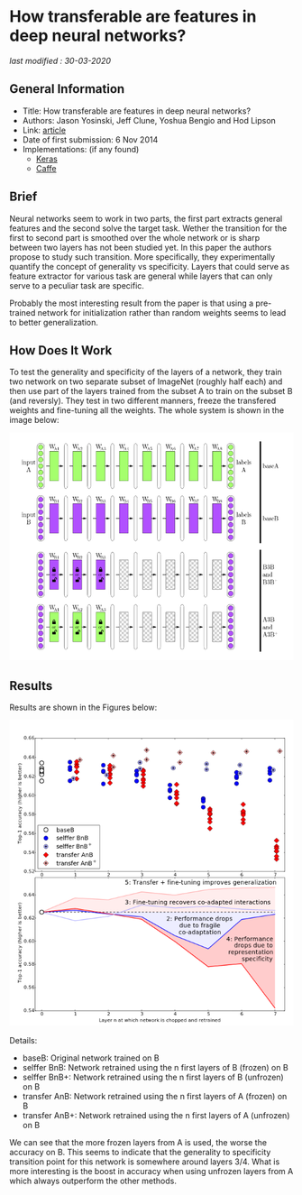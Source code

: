 # How transferable are features in deep neural networks?

_last modified : 30-03-2020_

## General Information

- Title: How transferable are features in deep neural networks?
- Authors: Jason Yosinski, Jeff Clune, Yoshua Bengio and Hod Lipson
- Link: [article](https://arxiv.org/abs/1411.1792)
- Date of first submission: 6 Nov 2014
- Implementations: (if any found)
    - [Keras](http://awesomelink1)
    - [Caffe](http://awesomelink2)

## Brief

Neural networks seem to work in two parts, the first part extracts general features and the second solve the target task. Wether the transition for the first to second part is smoothed over the whole network or is sharp between two layers has not been studied yet. In this paper the authors propose to study such transition. More specifically, they experimentally quantify the concept of generality vs specificity. Layers that could serve as feature extractor for various task are general while layers that can only serve to a peculiar task are specific.

Probably the most interesting result from the paper is that using a pre-trained network for initialization rather than random weights seems to lead to better generalization.

## How Does It Work

To test the generality and specificity of the layers of a network, they train two network on two separate subset of ImageNet (roughly half each) and then use part of the layers trained from the subset A to train on the subset B (and reversly). They test in two different manners, freeze the transfered weights and fine-tuning all the weights. The whole system is shown in the image below:

![system]( https://raw.githubusercontent.com/D3lt4lph4/papers/master/docs/images/others/howtransferablefeaturedeepnn/system.png "system")

## Results

Results are shown in the Figures below:

![results]( https://raw.githubusercontent.com/D3lt4lph4/papers/master/docs/images/others/howtransferablefeaturedeepnn/results.png "results")

Details:
- baseB: Original network trained on B
- selffer BnB: Network retrained using the n first layers of B (frozen) on B
- selffer BnB+: Network retrained using the n first layers of B (unfrozen) on B
- transfer AnB: Network retrained using the n first layers of A (frozen) on B
- transfer AnB+: Network retrained using the n first layers of A (unfrozen) on B


We can see that the more frozen layers from A is used, the worse the accuracy on B. This seems to indicate that the generality to specificity transition point for this network is somewhere around layers 3/4. What is more interesting is the boost in accuracy when using unfrozen layers from A which always outperform the other methods.
